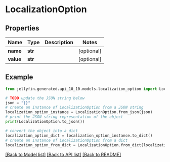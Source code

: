 # LocalizationOption


## Properties

Name | Type | Description | Notes
------------ | ------------- | ------------- | -------------
**name** | **str** |  | [optional] 
**value** | **str** |  | [optional] 

## Example

```python
from jellyfin.generated.api_10_10.models.localization_option import LocalizationOption

# TODO update the JSON string below
json = "{}"
# create an instance of LocalizationOption from a JSON string
localization_option_instance = LocalizationOption.from_json(json)
# print the JSON string representation of the object
print(LocalizationOption.to_json())

# convert the object into a dict
localization_option_dict = localization_option_instance.to_dict()
# create an instance of LocalizationOption from a dict
localization_option_from_dict = LocalizationOption.from_dict(localization_option_dict)
```
[[Back to Model list]](../README.md#documentation-for-models) [[Back to API list]](../README.md#documentation-for-api-endpoints) [[Back to README]](../README.md)


